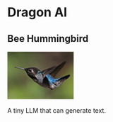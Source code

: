 # Dragon AI

## Bee Hummingbird

<img title="a title" alt="Alt text" src="assets/bee_hummingbird.jpg" width="150">

A tiny LLM that can generate text.